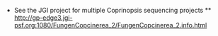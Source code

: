 * See the JGI project for multiple Coprinopsis sequencing projects
** http://gp-edge3.jgi-psf.org:1080/FungenCopcinerea_2/FungenCopcinerea_2.info.html
